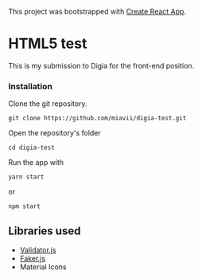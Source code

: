 This project was bootstrapped with [Create React App](https://github.com/facebookincubator/create-react-app).

# HTML5 test

This is my submission to Digia for the front-end position.



### Installation


Clone the git repository.

```
git clone https://github.com/miavii/digia-test.git
```

Open the repository's folder

```
cd digia-test
```
Run the app with
```
yarn start
```
or
```
npm start
```

## Libraries used

  - [Validator.js](https://github.com/chriso/validator.js/)
  - [Faker.js](https://github.com/marak/Faker.js)
  - Material Icons
